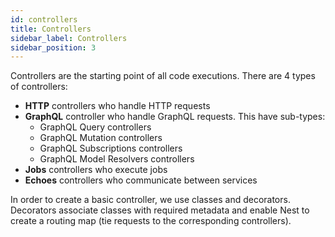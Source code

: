 ```yaml
---
id: controllers
title: Controllers
sidebar_label: Controllers
sidebar_position: 3
---
```


Controllers are the starting point of all code executions. There are 4 types of controllers:

- **HTTP** controllers who handle HTTP requests
- **GraphQL** controller who handle GraphQL requests. This have sub-types:
  - GraphQL Query controllers
  - GraphQL Mutation controllers
  - GraphQL Subscriptions controllers
  - GraphQL Model Resolvers controllers
- **Jobs** controllers who execute jobs
- **Echoes** controllers who communicate between services

In order to create a basic controller, we use classes and decorators. Decorators associate classes with required metadata and enable Nest to create a routing map (tie requests to the corresponding controllers).
